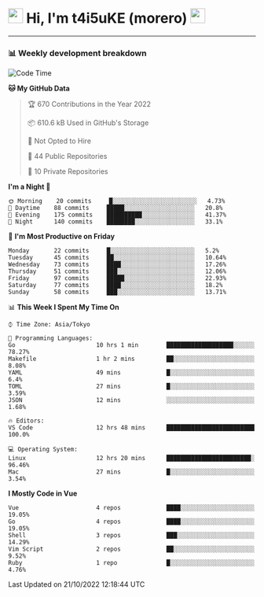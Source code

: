 <!-- Title -->
<h1>
    <img src="https://emojis.slackmojis.com/emojis/images/1600385609/10490/cactuar.gif?1600385609" width="30"/> 
    Hi, I'm t4i5uKE (morero) 
    <img src="https://emojis.slackmojis.com/emojis/images/1600385609/10490/cactuar.gif?1600385609" width="30"/>
</h1>

---

<h3> 📊 Weekly development breakdown </h3>
<!-- waka-readme-stats -->

<!--START_SECTION:waka-->
![Code Time](http://img.shields.io/badge/Code%20Time-1%2C262%20hrs%2020%20mins-blue)

**🐱 My GitHub Data** 

> 🏆 670 Contributions in the Year 2022
 > 
> 📦 610.6 kB Used in GitHub's Storage 
 > 
> 🚫 Not Opted to Hire
 > 
> 📜 44 Public Repositories 
 > 
> 🔑 10 Private Repositories  
 > 
**I'm a Night 🦉** 

```text
🌞 Morning    20 commits     █░░░░░░░░░░░░░░░░░░░░░░░░   4.73% 
🌆 Daytime    88 commits     █████░░░░░░░░░░░░░░░░░░░░   20.8% 
🌃 Evening    175 commits    ██████████░░░░░░░░░░░░░░░   41.37% 
🌙 Night      140 commits    ████████░░░░░░░░░░░░░░░░░   33.1%

```
📅 **I'm Most Productive on Friday** 

```text
Monday       22 commits     █░░░░░░░░░░░░░░░░░░░░░░░░   5.2% 
Tuesday      45 commits     ██░░░░░░░░░░░░░░░░░░░░░░░   10.64% 
Wednesday    73 commits     ████░░░░░░░░░░░░░░░░░░░░░   17.26% 
Thursday     51 commits     ███░░░░░░░░░░░░░░░░░░░░░░   12.06% 
Friday       97 commits     █████░░░░░░░░░░░░░░░░░░░░   22.93% 
Saturday     77 commits     ████░░░░░░░░░░░░░░░░░░░░░   18.2% 
Sunday       58 commits     ███░░░░░░░░░░░░░░░░░░░░░░   13.71%

```


📊 **This Week I Spent My Time On** 

```text
⌚︎ Time Zone: Asia/Tokyo

💬 Programming Languages: 
Go                       10 hrs 1 min        ███████████████████░░░░░░   78.27% 
Makefile                 1 hr 2 mins         ██░░░░░░░░░░░░░░░░░░░░░░░   8.08% 
YAML                     49 mins             █░░░░░░░░░░░░░░░░░░░░░░░░   6.4% 
TOML                     27 mins             █░░░░░░░░░░░░░░░░░░░░░░░░   3.59% 
JSON                     12 mins             ░░░░░░░░░░░░░░░░░░░░░░░░░   1.68%

🔥 Editors: 
VS Code                  12 hrs 48 mins      █████████████████████████   100.0%

💻 Operating System: 
Linux                    12 hrs 20 mins      ████████████████████████░   96.46% 
Mac                      27 mins             █░░░░░░░░░░░░░░░░░░░░░░░░   3.54%

```

**I Mostly Code in Vue** 

```text
Vue                      4 repos             ████░░░░░░░░░░░░░░░░░░░░░   19.05% 
Go                       4 repos             ████░░░░░░░░░░░░░░░░░░░░░   19.05% 
Shell                    3 repos             ███░░░░░░░░░░░░░░░░░░░░░░   14.29% 
Vim Script               2 repos             ██░░░░░░░░░░░░░░░░░░░░░░░   9.52% 
Ruby                     1 repo              █░░░░░░░░░░░░░░░░░░░░░░░░   4.76%

```



 Last Updated on 21/10/2022 12:18:44 UTC
<!--END_SECTION:waka-->

